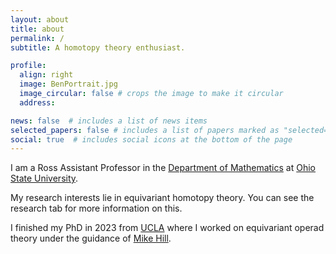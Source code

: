 ```yaml
---
layout: about
title: about
permalink: /
subtitle: A homotopy theory enthusiast.

profile:
  align: right
  image: BenPortrait.jpg
  image_circular: false # crops the image to make it circular
  address: 

news: false  # includes a list of news items
selected_papers: false # includes a list of papers marked as "selected={true}"
social: true  # includes social icons at the bottom of the page
---
```


I am a Ross Assistant Professor in the [Department of Mathematics](https://math.osu.edu/) at [Ohio State University](https://www.osu.edu/). 

My research interests lie in equivariant homotopy theory. You can see the research tab for more information on this.

I finished my PhD in 2023 from [UCLA](https://ww3.math.ucla.edu/) where I worked on equivariant operad theory under the guidance of [Mike Hill](https://www.math.ucla.edu/~mikehill/).


